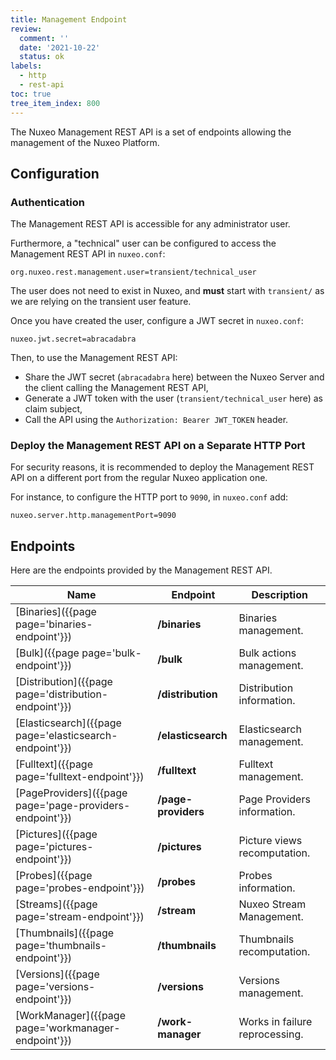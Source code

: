 ```yaml
---
title: Management Endpoint
review:
  comment: ''
  date: '2021-10-22'
  status: ok
labels:
  - http
  - rest-api
toc: true
tree_item_index: 800
---
```


The Nuxeo Management REST API is a set of endpoints allowing the management of the Nuxeo Platform.

## Configuration

### Authentication

The Management REST API is accessible for any administrator user.

Furthermore, a "technical" user can be configured to access the Management REST API in `nuxeo.conf`:

```
org.nuxeo.rest.management.user=transient/technical_user
```

The user does not need to exist in Nuxeo, and **must** start with `transient/` as we are relying on the transient user feature.

Once you have created the user, configure a JWT secret in `nuxeo.conf`:

```
nuxeo.jwt.secret=abracadabra
```

Then, to use the Management REST API:

- Share the JWT secret (`abracadabra` here) between the Nuxeo Server and the client calling the Management REST API,
- Generate a JWT token with the user (`transient/technical_user` here) as claim subject,
- Call the API using the `Authorization: Bearer JWT_TOKEN` header.

### Deploy the Management REST API on a Separate HTTP Port

For security reasons, it is recommended to deploy the Management REST API on a different port from the regular Nuxeo application one.

For instance, to configure the HTTP port to `9090`, in `nuxeo.conf` add:

```
nuxeo.server.http.managementPort=9090
```

## Endpoints

Here are the endpoints provided by the Management REST API.

| Name                                                       | Endpoint             | Description                    |
|------------------------------------------------------------|----------------------|--------------------------------|
| [Binaries]({{page page='binaries-endpoint'}})              | **/binaries**        | Binaries management.           |
| [Bulk]({{page page='bulk-endpoint'}})                      | **/bulk**            | Bulk actions management.       |
| [Distribution]({{page page='distribution-endpoint'}})      | **/distribution**    | Distribution information.      |
| [Elasticsearch]({{page page='elasticsearch-endpoint'}})    | **/elasticsearch**   | Elasticsearch management.      |
| [Fulltext]({{page page='fulltext-endpoint'}})              | **/fulltext**        | Fulltext management.           |
| [PageProviders]({{page page='page-providers-endpoint'}})   | **/page-providers**  | Page Providers information.    |
| [Pictures]({{page page='pictures-endpoint'}})              | **/pictures**        | Picture views recomputation.   |
| [Probes]({{page page='probes-endpoint'}})                  | **/probes**          | Probes information.            |
| [Streams]({{page page='stream-endpoint'}})                 | **/stream**          | Nuxeo Stream Management.       |
| [Thumbnails]({{page page='thumbnails-endpoint'}})          | **/thumbnails**      | Thumbnails recomputation.      |
| [Versions]({{page page='versions-endpoint'}})              | **/versions**        | Versions management.           |
| [WorkManager]({{page page='workmanager-endpoint'}})        | **/work-manager**    | Works in failure reprocessing. |
